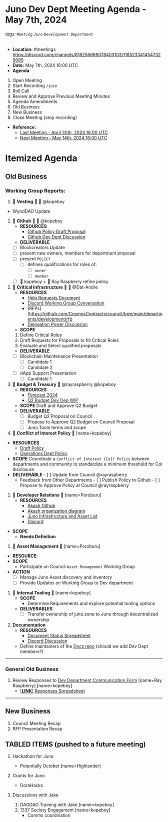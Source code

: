 # Juno Dev Dept Meeting Agenda - May 7th, 2024

###### tags: `Meeting` `Juno` `Development Department`

- **Location:** #meetings https://discord.com/channels/816256689078403103/1185233414547329085
- **Date:** May 7th, 2024 16:00 UTC
- **Agenda**

1. Open Meeting
1. Start Recording `/join`
1. Roll Call
1. Review and Approve Previous Meeting Minutes
1. Agenda Amendments
1. Old Business
1. New Business
1. Close Meeting (stop recording)

- **Reference:**
  - [Last Meeting - April 30th, 2024 16:00 UTC](./20240430-Meeting-Public-Minutes.md)
  - [Next Meeting - May 14th, 2024 16:00 UTC]()

# Itemized Agenda

## Old Business

### Working Group Reports:

1. :handshake: **Vesting** :handshake: :bust_in_silhouette: @kopeboy
  - WyndDAO Update

1. :handshake: **Github** :handshake: :bust_in_silhouette: @kopeboy
   - **RESOURCES**
     - [Github Policy Draft Proposal](https://hackmd.io/@8minKXPBR2aj-IgFuUgv1w/rknAgqBCa)
     - [Github Dev Dept Discussion](https://discord.com/channels/816256689078403103/1215009386586570752)
   - **DELIVERABLE**
    - [ ] Blockcreators Update
     - [ ] present new owners, members for department proposal
     - [ ] present `POLICY`
       - [ ] defines qualifications for roles of:
         - [ ] `owner`
         - [ ] `member`
     - [ ] :bust_in_silhouette: kopeboy + :bust_in_silhouette: Ray Raspberry refine policy

1. :handshake: **Critical Infrastructure** :handshake: :bust_in_silhouette: @Dat-Andre
   - **RESOURCES**
     - [Help Requests Document](https://docs.google.com/spreadsheets/d/1lekMTl9yU3wcAzEl8_1VDOOd8NubQpeP8rplh-AOcIo/edit?pli=1#gid=0)
     - [Discord Working Group Conversation](https://discord.com/channels/816256689078403103/1217038245574082671)
     - [RFPs](https://github.com/CosmosContracts/council/tree/main/departments/development/rfp
     - [Delegation Power Discussion](https://discord.com/channels/816256689078403103/1217038245574082671/1218248387472916701)
   - **SCOPE** 
    1. Define Critical Roles
    1. Draft Requests for Proposals to fill Critical Roles
    1. Evaluate and Select qualified proposals
   - **DELIVERABLE**
    - [ ] Blockchain Maintenance Presentation
      - [ ] Candidate 1
      - [ ] Candidate 2
    - [ ] dApp Support Presentation
      - [ ] Candidate 1

1. :handshake: **Budget & Treasury** :handshake: @rayraspberry @kopeboy
   - **RESOURCES**
     - [Forecast 2024](https://docs.google.com/spreadsheets/d/e/2PACX-1vSsQQcLg3ExZ642oNnA_viARqniyC4-J6CW6nyrIoyK-BQuahrbR5mJXeROjuWw3IZ4XL96CWi-sBqb/pubhtml#)
     - [Q2 Budget Dev Dep WIP](https://docs.google.com/spreadsheets/d/1k8MpvUl3-rp6tIx5CGt2d3amNUGchMEqQv4WCDEjqaE/)
   - **SCOPE**
    Draft and Approve Q2 Budget
   - **DELIVERABLE**
     - [ ] Budget Q2 Proposal on Council
     - [ ] Propose to Approve Q2 Budget on Council Proposal
     - [ ] Juno.Tools terms and scope

1. :handshake: **Conflict of Interest Policy** :handshake: [name=kopeboy]
  - **RESOURCES**
    - [Draft Policy](https://github.com/CosmosContracts/council/pull/17)
    - [Operations Dept Policy](https://www.notion.so/junonetwork/Conflict-of-Interest-Disclosures-f4218120c5df496485b85b9bfc0e6dd1)
  - **SCOPE** Coordinate a `Conflict of Interest (CoI) Policy` between departments and community to standardize a minimum threshold for CoI disclosure
   - **DELIVERABLE**
    - [ ] Update from Council @rayraspberry
      - Feedback from Other Departments
    - [ ] Publish Policy to Github
    - [ ] Propose to Approve Policy at Council @rayraspberry

1. :handshake: **Developer Relations** :handshake: [name=Poroburu]
   - **RESOURCES**
     - [Akash Github](https://github.com/akash-network/community)
     - [Akash organization diagram](https://discord.com/channels/816256689078403103/1185233414547329085/1219710331157221557)
     - [Juno Infrastructure and Asset List](https://hackmd.io/xaRvq0BgT3yJ6cUhnhg6zg)
     - [Discord](https://discord.com/channels/816256689078403103/1218394733705953411)
  - **SCOPE**
    - __Needs Definition__

1. :handshake: **Asset Management** :handshake: [name=Poroburu]
  - **RESOURCE**: 
   - **SCOPE**
     - Participate on Council `Asset Management` Working Group
   - **ACTION**
     - [ ] Manage Juno Asset discovery and inventory
     - [ ] Provide Updates on Working Group to Dev department

1. :handshake: **Internal Tooling** :handshake: [name=kopeboy]
   - **SCOPE**
     - Determine Requirements and explore potential tooling options
   - **DELIVERABLES**
     - [ ] Transfer ownership of juno.zone to Juno through decentralized ownership
    
1. **Documentation**
   - **RESOURCES**
     - [Document Status Spreadsheet](https://docs.google.com/spreadsheets/d/14k69gPJoIi0K9sFxO15uaiMeR_K5JnDB31JbHoIalZ8/edit)
     - [Discord Discussion](https://discord.com/channels/816256689078403103/1224337590774267934)
   - Define maintainers of the [Docs repo](https://github.com/CosmosContracts/docs) (should we add Dev Dept members?)

---

### General Old Business

1. Review Responses to [Dev Department Communication Form](https://forms.gle/rzCphth2rTPjKzum9) [name=Ray Raspberry] [name=kopeboy]
   - [[**LINK**] Responses Spreadsheet](https://docs.google.com/spreadsheets/d/1s0g6kulm7kis5GBGmj2oJLbKQtDHyILKfDLlvGMwmfc/edit#gid=7875893)

---

## New Business

1. Council Meeting Recap
1. RFP Presentation Recap

## TABLED ITEMS (pushed to a future meeting)

1. Hackathon for Juno
   - Potentially October [name=Highlander]

1. Grants for Juno
   - DoraHacks

1. Discussions with Jake
   1. DAODAO Training with Jake [name=kopeboy]
   1. 1337 Society Engagement [name=kopeboy]
      - Comms coordination
